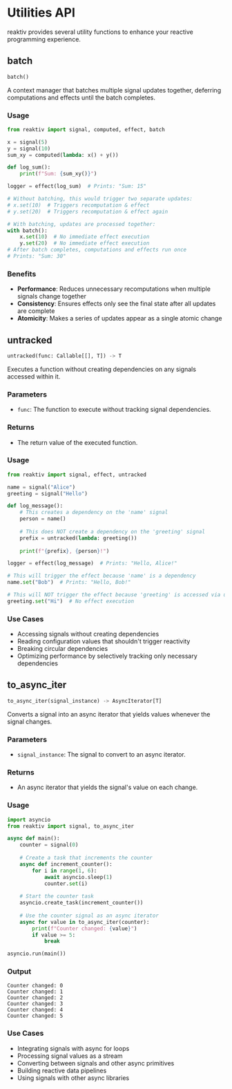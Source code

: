 # Utilities API

reaktiv provides several utility functions to enhance your reactive programming experience.

## batch

```python
batch()
```

A context manager that batches multiple signal updates together, deferring computations and effects until the batch completes.

### Usage

```python
from reaktiv import signal, computed, effect, batch

x = signal(5)
y = signal(10)
sum_xy = computed(lambda: x() + y())

def log_sum():
    print(f"Sum: {sum_xy()}")

logger = effect(log_sum)  # Prints: "Sum: 15"

# Without batching, this would trigger two separate updates:
# x.set(10)  # Triggers recomputation & effect
# y.set(20)  # Triggers recomputation & effect again

# With batching, updates are processed together:
with batch():
    x.set(10)  # No immediate effect execution
    y.set(20)  # No immediate effect execution
# After batch completes, computations and effects run once
# Prints: "Sum: 30"
```

### Benefits

- **Performance**: Reduces unnecessary recomputations when multiple signals change together
- **Consistency**: Ensures effects only see the final state after all updates are complete
- **Atomicity**: Makes a series of updates appear as a single atomic change

## untracked

```python
untracked(func: Callable[[], T]) -> T
```

Executes a function without creating dependencies on any signals accessed within it.

### Parameters

- `func`: The function to execute without tracking signal dependencies.

### Returns

- The return value of the executed function.

### Usage

```python
from reaktiv import signal, effect, untracked

name = signal("Alice")
greeting = signal("Hello")

def log_message():
    # This creates a dependency on the 'name' signal
    person = name()
    
    # This does NOT create a dependency on the 'greeting' signal
    prefix = untracked(lambda: greeting())
    
    print(f"{prefix}, {person}!")

logger = effect(log_message)  # Prints: "Hello, Alice!"

# This will trigger the effect because 'name' is a dependency
name.set("Bob")  # Prints: "Hello, Bob!"

# This will NOT trigger the effect because 'greeting' is accessed via untracked()
greeting.set("Hi")  # No effect execution
```

### Use Cases

- Accessing signals without creating dependencies
- Reading configuration values that shouldn't trigger reactivity
- Breaking circular dependencies
- Optimizing performance by selectively tracking only necessary dependencies

## to_async_iter

```python
to_async_iter(signal_instance) -> AsyncIterator[T]
```

Converts a signal into an async iterator that yields values whenever the signal changes.

### Parameters

- `signal_instance`: The signal to convert to an async iterator.

### Returns

- An async iterator that yields the signal's value on each change.

### Usage

```python
import asyncio
from reaktiv import signal, to_async_iter

async def main():
    counter = signal(0)
    
    # Create a task that increments the counter
    async def increment_counter():
        for i in range(1, 6):
            await asyncio.sleep(1)
            counter.set(i)
    
    # Start the counter task
    asyncio.create_task(increment_counter())
    
    # Use the counter signal as an async iterator
    async for value in to_async_iter(counter):
        print(f"Counter changed: {value}")
        if value >= 5:
            break

asyncio.run(main())
```

### Output

```
Counter changed: 0
Counter changed: 1
Counter changed: 2
Counter changed: 3
Counter changed: 4
Counter changed: 5
```

### Use Cases

- Integrating signals with async for loops
- Processing signal values as a stream
- Converting between signals and other async primitives
- Building reactive data pipelines
- Using signals with other async libraries